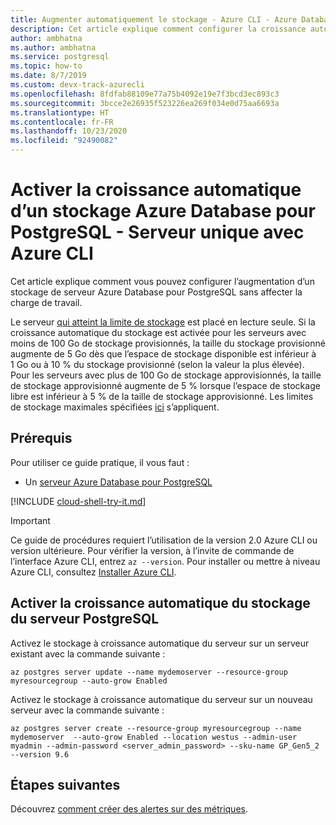```yaml
---
title: Augmenter automatiquement le stockage - Azure CLI - Azure Database pour PostgreSQL - Serveur unique
description: Cet article explique comment configurer la croissance automatique du stockage avec Azure CLI dans Azure Database pour PostgreSQL - Serveur unique.
author: ambhatna
ms.author: ambhatna
ms.service: postgresql
ms.topic: how-to
ms.date: 8/7/2019
ms.custom: devx-track-azurecli
ms.openlocfilehash: 8fdfab88109e77a75b4092e19e7f3bcd3ec893c3
ms.sourcegitcommit: 3bcce2e26935f523226ea269f034e0d75aa6693a
ms.translationtype: HT
ms.contentlocale: fr-FR
ms.lasthandoff: 10/23/2020
ms.locfileid: "92490082"
---
```

# <a name="auto-grow-azure-database-for-postgresql-storage---single-server-using-the-azure-cli"></a>Activer la croissance automatique d’un stockage Azure Database pour PostgreSQL - Serveur unique avec Azure CLI
Cet article explique comment vous pouvez configurer l’augmentation d’un stockage de serveur Azure Database pour PostgreSQL sans affecter la charge de travail.

Le serveur [qui atteint la limite de stockage](./concepts-pricing-tiers.md#reaching-the-storage-limit) est placé en lecture seule. Si la croissance automatique du stockage est activée pour les serveurs avec moins de 100 Go de stockage provisionnés, la taille du stockage provisionné augmente de 5 Go dès que l’espace de stockage disponible est inférieur à 1 Go ou à 10 % du stockage provisionné (selon la valeur la plus élevée). Pour les serveurs avec plus de 100 Go de stockage approvisionnés, la taille de stockage approvisionné augmente de 5 % lorsque l’espace de stockage libre est inférieur à 5 % de la taille de stockage approvisionné. Les limites de stockage maximales spécifiées [ici](./concepts-pricing-tiers.md#storage) s’appliquent.

## <a name="prerequisites"></a>Prérequis
Pour utiliser ce guide pratique, il vous faut :
- Un [serveur Azure Database pour PostgreSQL](quickstart-create-server-database-azure-cli.md)

[!INCLUDE [cloud-shell-try-it.md](../../includes/cloud-shell-try-it.md)]

> [!IMPORTANT]
> Ce guide de procédures requiert l’utilisation de la version 2.0 Azure CLI ou version ultérieure. Pour vérifier la version, à l’invite de commande de l’interface Azure CLI, entrez `az --version`. Pour installer ou mettre à niveau Azure CLI, consultez [Installer Azure CLI]( /cli/azure/install-azure-cli).

## <a name="enable-postgresql-server-storage-auto-grow"></a>Activer la croissance automatique du stockage du serveur PostgreSQL

Activez le stockage à croissance automatique du serveur sur un serveur existant avec la commande suivante :

```azurecli-interactive
az postgres server update --name mydemoserver --resource-group myresourcegroup --auto-grow Enabled
```

Activez le stockage à croissance automatique du serveur sur un nouveau serveur avec la commande suivante :

```azurecli-interactive
az postgres server create --resource-group myresourcegroup --name mydemoserver  --auto-grow Enabled --location westus --admin-user myadmin --admin-password <server_admin_password> --sku-name GP_Gen5_2 --version 9.6
```

## <a name="next-steps"></a>Étapes suivantes

Découvrez [comment créer des alertes sur des métriques](howto-alert-on-metric.md).